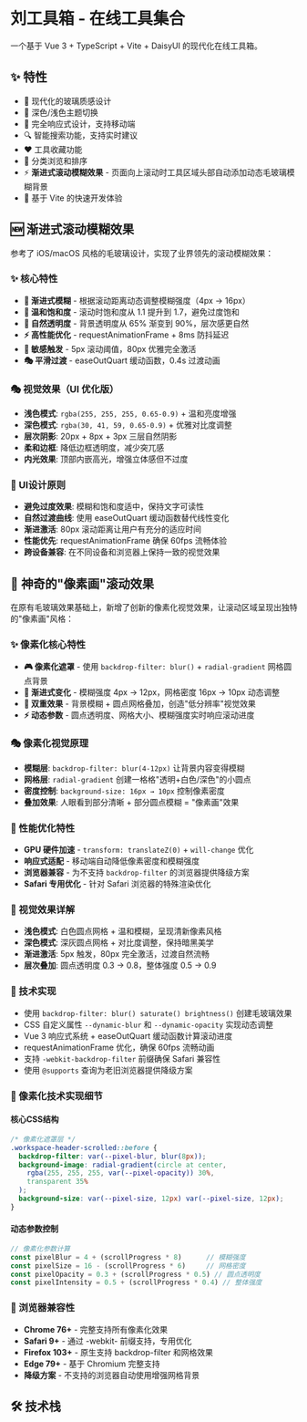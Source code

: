 # 刘工具箱 - 在线工具集合

一个基于 Vue 3 + TypeScript + Vite + DaisyUI 的现代化在线工具箱。

## ✨ 特性

- 🎨 现代化的玻璃质感设计
- 🌙 深色/浅色主题切换
- 📱 完全响应式设计，支持移动端
- 🔍 智能搜索功能，支持实时建议
- ❤️ 工具收藏功能
- 🎯 分类浏览和排序
- ⚡ **渐进式滚动模糊效果** - 页面向上滚动时工具区域头部自动添加动态毛玻璃模糊背景
- 🚀 基于 Vite 的快速开发体验

## 🆕 渐进式滚动模糊效果

参考了 iOS/macOS 风格的毛玻璃设计，实现了业界领先的滚动模糊效果：

### ✨ 核心特性
- **🎨 渐进式模糊** - 根据滚动距离动态调整模糊强度（4px → 16px）
- **🌈 温和饱和度** - 滚动时饱和度从 1.1 提升到 1.7，避免过度饱和
- **💫 自然透明度** - 背景透明度从 65% 渐变到 90%，层次感更自然
- **⚡ 高性能优化** - requestAnimationFrame + 8ms 防抖延迟
- **🎯 敏感触发** - 5px 滚动阈值，80px 优雅完全激活
- **🎭 平滑过渡** - easeOutQuart 缓动函数，0.4s 过渡动画

### 🎭 视觉效果（UI 优化版）
- **浅色模式**: `rgba(255, 255, 255, 0.65-0.9)` + 温和亮度增强
- **深色模式**: `rgba(30, 41, 59, 0.65-0.9)` + 优雅对比度调整
- **层次阴影**: 20px + 8px + 3px 三层自然阴影
- **柔和边框**: 降低边框透明度，减少突兀感
- **内光效果**: 顶部内嵌高光，增强立体感但不过度

### 🎨 UI设计原则
- **避免过度效果**: 模糊和饱和度适中，保持文字可读性
- **自然过渡曲线**: 使用 easeOutQuart 缓动函数替代线性变化
- **渐进激活**: 80px 滚动距离让用户有充分的适应时间
- **性能优先**: requestAnimationFrame 确保 60fps 流畅体验
- **跨设备兼容**: 在不同设备和浏览器上保持一致的视觉效果

## 🎨 神奇的"像素画"滚动效果

在原有毛玻璃效果基础上，新增了创新的像素化视觉效果，让滚动区域呈现出独特的"像素画"风格：

### ✨ 像素化核心特性
- **🎮 像素化遮罩** - 使用 `backdrop-filter: blur()` + `radial-gradient` 网格圆点背景
- **🔄 渐进式变化** - 模糊强度 4px → 12px，网格密度 16px → 10px 动态调整
- **🌈 双重效果** - 背景模糊 + 圆点网格叠加，创造"低分辨率"视觉效果
- **⚡ 动态参数** - 圆点透明度、网格大小、模糊强度实时响应滚动进度

### 🎭 像素化视觉原理
- **模糊层**: `backdrop-filter: blur(4-12px)` 让背景内容变得模糊
- **网格层**: `radial-gradient` 创建一格格"透明+白色/深色"的小圆点
- **密度控制**: `background-size: 16px → 10px` 控制像素密度
- **叠加效果**: 人眼看到部分清晰 + 部分圆点模糊 = "像素画"效果

### 🚀 性能优化特性
- **GPU 硬件加速** - `transform: translateZ(0)` + `will-change` 优化
- **响应式适配** - 移动端自动降低像素密度和模糊强度
- **浏览器兼容** - 为不支持 `backdrop-filter` 的浏览器提供降级方案
- **Safari 专用优化** - 针对 Safari 浏览器的特殊渲染优化

### 🎨 视觉效果详解
- **浅色模式**: 白色圆点网格 + 温和模糊，呈现清新像素风格
- **深色模式**: 深灰圆点网格 + 对比度调整，保持暗黑美学
- **渐进激活**: 5px 触发，80px 完全激活，过渡自然流畅
- **层次叠加**: 圆点透明度 0.3 → 0.8，整体强度 0.5 → 0.9

### 🔧 技术实现

- 使用 `backdrop-filter: blur() saturate() brightness()` 创建毛玻璃效果
- CSS 自定义属性 `--dynamic-blur` 和 `--dynamic-opacity` 实现动态调整
- Vue 3 响应式系统 + easeOutQuart 缓动函数计算滚动进度
- requestAnimationFrame 优化，确保 60fps 流畅动画
- 支持 `-webkit-backdrop-filter` 前缀确保 Safari 兼容性
- 使用 `@supports` 查询为老旧浏览器提供降级方案

### 🎨 像素化技术实现细节

#### 核心CSS结构
```css
/* 像素化遮罩层 */
.workspace-header-scrolled::before {
  backdrop-filter: var(--pixel-blur, blur(8px));
  background-image: radial-gradient(circle at center, 
    rgba(255, 255, 255, var(--pixel-opacity)) 30%, 
    transparent 35%
  );
  background-size: var(--pixel-size, 12px) var(--pixel-size, 12px);
}
```

#### 动态参数控制
```javascript
// 像素化参数计算
const pixelBlur = 4 + (scrollProgress * 8)      // 模糊强度
const pixelSize = 16 - (scrollProgress * 6)     // 网格密度  
const pixelOpacity = 0.3 + (scrollProgress * 0.5) // 圆点透明度
const pixelIntensity = 0.5 + (scrollProgress * 0.4) // 整体强度
```

### 📱 浏览器兼容性
- **Chrome 76+** - 完整支持所有像素化效果
- **Safari 9+** - 通过 -webkit- 前缀支持，专用优化
- **Firefox 103+** - 原生支持 backdrop-filter 和网格效果
- **Edge 79+** - 基于 Chromium 完整支持
- **降级方案** - 不支持的浏览器自动使用增强网格背景

## 🛠️ 技术栈
